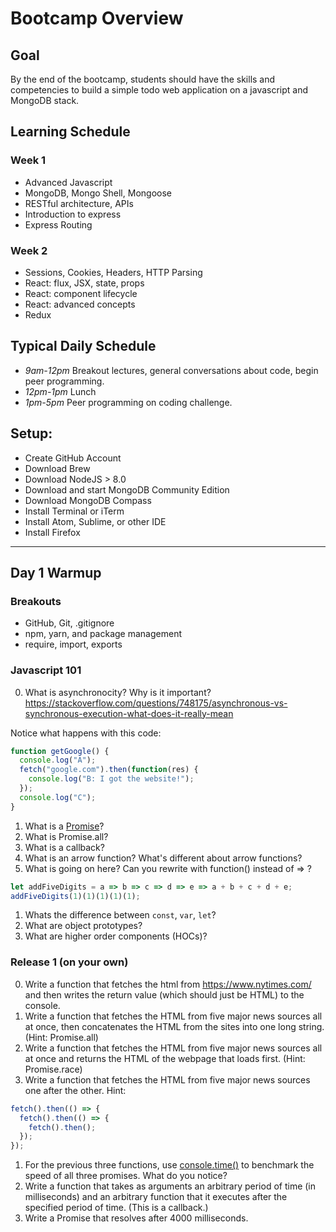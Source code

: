 # Bootcamp Overview

## Goal

By the end of the bootcamp, students should have the skills and competencies to build a simple todo web application on a javascript and MongoDB stack.

## Learning Schedule

### Week 1

* Advanced Javascript
* MongoDB, Mongo Shell, Mongoose
* RESTful architecture, APIs
* Introduction to express
* Express Routing

### Week 2

* Sessions, Cookies, Headers, HTTP Parsing
* React: flux, JSX, state, props
* React: component lifecycle
* React: advanced concepts
* Redux

## Typical Daily Schedule

* _9am-12pm_ Breakout lectures, general conversations about code, begin peer programming.
* _12pm-1pm_ Lunch
* _1pm-5pm_ Peer programming on coding challenge.

## Setup:

* Create GitHub Account
* Download Brew
* Download NodeJS > 8.0
* Download and start MongoDB Community Edition
* Download MongoDB Compass
* Install Terminal or iTerm
* Install Atom, Sublime, or other IDE
* Install Firefox

---

## Day 1 Warmup

### Breakouts

* GitHub, Git, .gitignore
* npm, yarn, and package management
* require, import, exports

### Javascript 101

0. What is asynchronocity? Why is it important? https://stackoverflow.com/questions/748175/asynchronous-vs-synchronous-execution-what-does-it-really-mean

Notice what happens with this code:

```javascript
function getGoogle() {
  console.log("A");
  fetch("google.com").then(function(res) {
    console.log("B: I got the website!");
  });
  console.log("C");
}
```

1. What is a [Promise](https://developer.mozilla.org/en-US/docs/Web/JavaScript/Reference/Global_Objects/Promise)?
1. What is Promise.all?
1. What is a callback?
1. What is an arrow function? What's different about arrow functions?
1. What is going on here?
   Can you rewrite with function() instead of => ?

```javascript
let addFiveDigits = a => b => c => d => e => a + b + c + d + e;
addFiveDigits(1)(1)(1)(1)(1);
```

1. Whats the difference between `const`, `var`, `let`?
1. What are object prototypes?
1. What are higher order components (HOCs)?

### Release 1 (on your own)

0. Write a function that fetches the html from https://www.nytimes.com/ and then writes the return value (which should just be HTML) to the console.
1. Write a function that fetches the HTML from five major news sources all at once, then concatenates the HTML from the sites into one long string. (Hint: Promise.all)
1. Write a function that fetches the HTML from five major news sources all at once and returns the HTML of the webpage that loads first. (Hint: Promise.race)
1. Write a function that fetches the HTML from five major news sources one after the other. Hint:

```javascript
fetch().then(() => {
  fetch().then(() => {
    fetch().then();
  });
});
```

1. For the previous three functions, use [console.time()](https://developer.mozilla.org/en-US/docs/Web/API/Console/time) to benchmark the speed of all three promises. What do you notice?
1. Write a function that takes as arguments an arbitrary period of time (in milliseconds) and an arbitrary function that it executes after the specified period of time. (This is a callback.)
1. Write a Promise that resolves after 4000 milliseconds.
